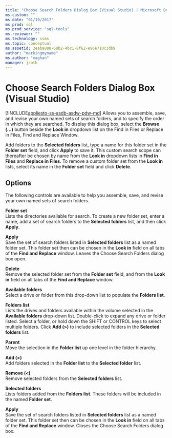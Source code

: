 ```yaml
---
title: "Choose Search Folders Dialog Box (Visual Studio) | Microsoft Docs"
ms.custom: ""
ms.date: "01/19/2017"
ms.prod: sql
ms.prod_service: "sql-tools"
ms.reviewer: ""
ms.technology: ssms
ms.topic: conceptual
ms.assetid: 2eaba888-68b2-4bc1-8f62-e96e710c3db9
author: "markingmyname"
ms.author: "maghan"
manager: jroth
---
```

# Choose Search Folders Dialog Box (Visual Studio)
[!INCLUDE[appliesto-ss-asdb-asdw-pdw-md](../../includes/appliesto-ss-asdb-asdw-pdw-md.md)]
Allows you to assemble, save, and revise your own named sets of search folders, and to specify the order in which they are searched. To display this dialog box, select the **Browse (...)** button beside the **Look in** dropdown list on the Find in Files or Replace in Files, Find and Replace Window.  
  
Add folders to the **Selected folders** list, type a name for this folder set in the **Folder set** field, and click **Apply** to save it. This custom search scope can thereafter be chosen by name from the **Look in** dropdown lists in **Find in Files** and **Replace in Files**. To remove a custom folder set from the **Look in** lists, select its name in the **Folder set** field and click **Delete**.  
  
## Options  
The following controls are available to help you assemble, save, and revise your own named sets of search folders.  
  
**Folder set**  
Lists the directories available for search. To create a new folder set, enter a name, add a set of search folders to the **Selected folders** list, and then click **Apply**.  
  
**Apply**  
Save the set of search folders listed in **Selected folders** list as a named folder set. This folder set then can be chosen in the **Look in** field on all tabs of the **Find and Replace** window. Leaves the Choose Search Folders dialog box open.  
  
**Delete**  
Remove the selected folder set from the **Folder set** field, and from the **Look in** field on all tabs of the **Find and Replace** window.  
  
**Available folders**  
Select a drive or folder from this drop-down list to populate the **Folders list**.  
  
**Folders list**  
Lists the drives and folders available within the volume selected in the **Available folders** drop-down list. Double-click to expand any drive or folder listed. Select a folder, or hold down the SHIFT or CONTROL keys to select multiple folders. Click **Add (>)** to include selected folders in the **Selected folders** list.  
  
**Parent**  
Move the selection in the **Folder list** up one level in the folder hierarchy.  
  
**Add (>)**  
Add folders selected in the **Folder list** to the **Selected folder** list.  
  
**Remove (<)**  
Remove selected folders from the **Selected folders** list.  
  
**Selected folders**  
Lists folders added from the **Folders list**. These folders will be included in the named **Folder set**.  
  
**Apply**  
Save the set of search folders listed in **Selected folders** list as a named folder set. This folder set then can be chosen in the **Look in** field on all tabs of the **Find and Replace** window. Closes the Choose Search Folders dialog box.  
